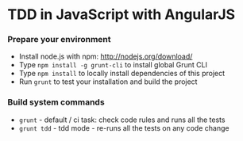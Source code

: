# TDD in JavaScript with AngularJS

### Prepare your environment

* Install node.js with npm: http://nodejs.org/download/
* Type `npm install -g grunt-cli` to install global Grunt CLI
* Type `npm install` to locally install dependencies of this project
* Run `grunt` to test your installation and build the project

### Build system commands

* `grunt` - default / ci task: check code rules and runs all the tests
* `grunt tdd` - tdd mode - re-runs all the tests on any code change